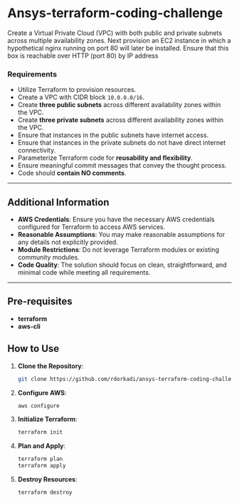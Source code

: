 # Ansys-terraform-coding-challenge
Create a Virtual Private Cloud (VPC) with both public and private subnets across multiple availability zones. Next provision an EC2 instance in which a hypothetical nginx running on port 80 will later be installed. Ensure that this box is reachable over HTTP (port 80) by IP address

### **Requirements**
- Utilize Terraform to provision resources.
- Create a VPC with CIDR block `10.0.0.0/16`.
- Create **three public subnets** across different availability zones within the VPC.
- Create **three private subnets** across different availability zones within the VPC.
- Ensure that instances in the public subnets have internet access.
- Ensure that instances in the private subnets do not have direct internet connectivity.
- Parameterize Terraform code for **reusability and flexibility**.
- Ensure meaningful commit messages that convey the thought process.
- Code should **contain NO comments**.

---

## **Additional Information**
- **AWS Credentials**: Ensure you have the necessary AWS credentials configured for Terraform to access AWS services.
- **Reasonable Assumptions**: You may make reasonable assumptions for any details not explicitly provided.
- **Module Restrictions**: Do not leverage Terraform modules or existing community modules.
- **Code Quality**: The solution should focus on clean, straightforward, and minimal code while meeting all requirements.

---

## **Pre-requisites**
- **terraform**
- **aws-cli**

## **How to Use**

1. **Clone the Repository**:
   ```bash
   git clone https://github.com/rdorkadi/ansys-terraform-coding-challenge.git
   ```

2. **Configure AWS**:
    ```bash
    aws configure
    ```
3. **Initialize Terraform**:
    ```bash
    terraform init
    ```
4. **Plan and Apply**:
    ```bash
    terraform plan
    terraform apply
    ```
5. **Destroy Resources**:
    ```bash
    terraform destroy
    ```


